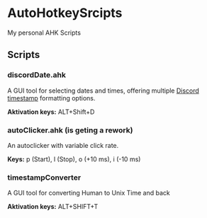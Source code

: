 # AutoHotkeySrcipts

My personal AHK Scripts

## Scripts

### discordDate.ahk

A GUI tool for selecting dates and times, offering multiple [Discord timestamp](https://discord.com/developers/docs/reference#message-formatting-timestamp-styles) formatting options.

**Aktivation keys:**  ALT+Shift+D

### autoClicker.ahk (is geting a rework)

An autoclicker with variable click rate.

**Keys:** p (Start), l (Stop), o (+10 ms), i (-10 ms)

### timestampConverter

A GUI tool for converting Human to Unix Time and back

**Aktivation keys:** ALT+SHIFT+T
